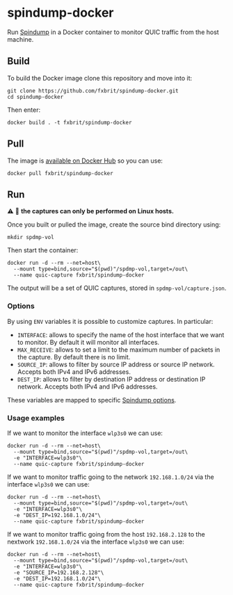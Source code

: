 # spindump-docker

Run [Spindump](https://github.com/EricssonResearch/spindump) in a Docker container to monitor QUIC traffic from the host machine.

## Build

To build the Docker image clone this repository and move into it:
```
git clone https://github.com/fxbrit/spindump-docker.git
cd spindump-docker
```

Then enter:
```
docker build . -t fxbrit/spindump-docker
```

## Pull

The image is [available on Docker Hub](https://hub.docker.com/r/fxbrit/spindump-docker) so you can use:
```
docker pull fxbrit/spindump-docker
```

## Run

:warning: :penguin: **the captures can only be performed on Linux hosts.**

Once you built or pulled the image, create the source bind directory using:
```
mkdir spdmp-vol
```

Then start the container:
```
docker run -d --rm --net=host\
  --mount type=bind,source="$(pwd)"/spdmp-vol,target=/out\
  --name quic-capture fxbrit/spindump-docker
```

The output will be a set of QUIC captures, stored in `spdmp-vol/capture.json`.

### Options

By using `ENV` variables it is possible to customize captures. In particular:
- `INTERFACE`: allows to specify the name of the host interface that we want to monitor.
  By default it will monitor all interfaces.
- `MAX_RECEIVE`: allows to set a limit to the maximum number of packets in the capture.
  By default there is no limit.
- `SOURCE_IP`: allows to filter by source IP address or source IP network.
  Accepts both IPv4 and IPv6 addresses.
- `DEST_IP`: allows to filter by destination IP address or destination IP network.
  Accepts both IPv4 and IPv6 addresses.

These variables are mapped to specific [Spindump options](https://github.com/EricssonResearch/spindump/blob/master/Usage.md).

### Usage examples

If we want to monitor the interface `wlp3s0` we can use:

```
docker run -d --rm --net=host\
  --mount type=bind,source="$(pwd)"/spdmp-vol,target=/out\
  -e "INTERFACE=wlp3s0"\
  --name quic-capture fxbrit/spindump-docker
```

If we want to monitor traffic going to the network `192.168.1.0/24`
via the interface `wlp3s0` we can use:

```
docker run -d --rm --net=host\
  --mount type=bind,source="$(pwd)"/spdmp-vol,target=/out\
  -e "INTERFACE=wlp3s0"\
  -e "DEST_IP=192.168.1.0/24"\
  --name quic-capture fxbrit/spindump-docker
```

If we want to monitor traffic going from the host `192.168.2.128` to
the nextwork `192.168.1.0/24` via the interface `wlp3s0` we can use:

```
docker run -d --rm --net=host\
  --mount type=bind,source="$(pwd)"/spdmp-vol,target=/out\
  -e "INTERFACE=wlp3s0"\
  -e "SOURCE_IP=192.168.2.128"\
  -e "DEST_IP=192.168.1.0/24"\
  --name quic-capture fxbrit/spindump-docker
```
